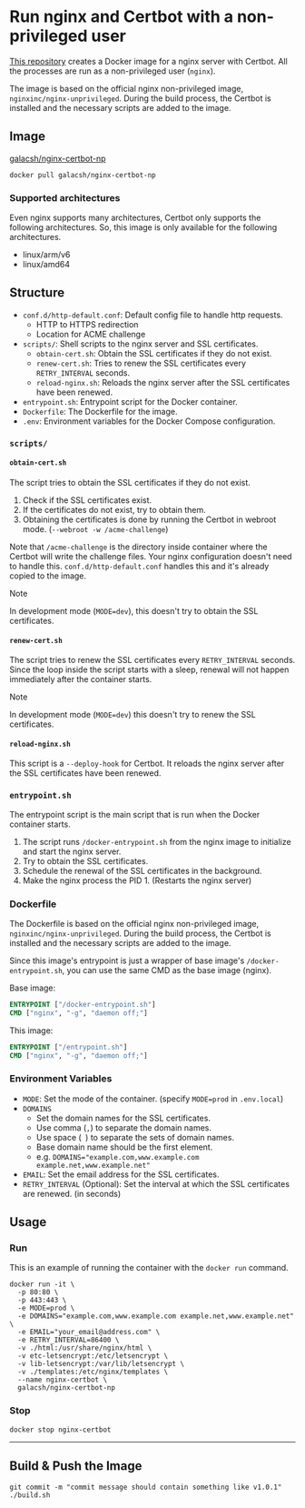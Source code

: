 # Run nginx and Certbot with a non-privileged user

[This repository](https://github.com/Galacsh/nginx-certbot-np) creates a Docker image for a nginx server with Certbot.
All the processes are run as a non-privileged user (`nginx`).

The image is based on the official nginx non-privileged image, `nginxinc/nginx-unprivileged`.
During the build process, the Certbot is installed and the necessary scripts are added to the image.

## Image

[galacsh/nginx-certbot-np](https://hub.docker.com/r/galacsh/nginx-certbot-np)

```shell
docker pull galacsh/nginx-certbot-np
```

### Supported architectures

Even nginx supports many architectures, Certbot only supports the following architectures.
So, this image is only available for the following architectures.

- linux/arm/v6
- linux/amd64

## Structure

- `conf.d/http-default.conf`: Default config file to handle http requests.
    - HTTP to HTTPS redirection
    - Location for ACME challenge
- `scripts/`: Shell scripts to the nginx server and SSL certificates.
    - `obtain-cert.sh`: Obtain the SSL certificates if they do not exist.
    - `renew-cert.sh`: Tries to renew the SSL certificates every `RETRY_INTERVAL` seconds.
    - `reload-nginx.sh`: Reloads the nginx server after the SSL certificates have been renewed.
- `entrypoint.sh`: Entrypoint script for the Docker container.
- `Dockerfile`: The Dockerfile for the image.
- `.env`: Environment variables for the Docker Compose configuration.

### `scripts/`

#### `obtain-cert.sh`

The script tries to obtain the SSL certificates if they do not exist.

1. Check if the SSL certificates exist.
2. If the certificates do not exist, try to obtain them.
3. Obtaining the certificates is done by running the Certbot in webroot mode. (`--webroot -w /acme-challenge`)

Note that `/acme-challenge` is the directory inside container where the Certbot will write the challenge files.
Your nginx configuration doesn't need to handle this.
`conf.d/http-default.conf` handles this and it's already copied to the image.

> [!NOTE]
> In development mode (`MODE=dev`), this doesn't try to obtain the SSL certificates.

#### `renew-cert.sh`

The script tries to renew the SSL certificates every `RETRY_INTERVAL` seconds.
Since the loop inside the script starts with a sleep, renewal will not happen immediately after the container starts.

> [!NOTE]
> In development mode (`MODE=dev`) this doesn't try to renew the SSL certificates.

#### `reload-nginx.sh`

This script is a `--deploy-hook` for Certbot.
It reloads the nginx server after the SSL certificates have been renewed.

### `entrypoint.sh`

The entrypoint script is the main script that is run when the Docker container starts.

1. The script runs `/docker-entrypoint.sh` from the nginx image to initialize and start the nginx server.
2. Try to obtain the SSL certificates.
3. Schedule the renewal of the SSL certificates in the background.
4. Make the nginx process the PID 1. (Restarts the nginx server)

### Dockerfile

The Dockerfile is based on the official nginx non-privileged image, `nginxinc/nginx-unprivileged`.
During the build process, the Certbot is installed and the necessary scripts are added to the image.

Since this image's entrypoint is just a wrapper of base image's `/docker-entrypoint.sh`,
you can use the same CMD as the base image (nginx).

Base image:

```dockerfile
ENTRYPOINT ["/docker-entrypoint.sh"]
CMD ["nginx", "-g", "daemon off;"]
```

This image:

```dockerfile
ENTRYPOINT ["/entrypoint.sh"]
CMD ["nginx", "-g", "daemon off;"]
```

### Environment Variables

- `MODE`: Set the mode of the container. (specify `MODE=prod` in `.env.local`)
- `DOMAINS`
    - Set the domain names for the SSL certificates.
    - Use comma (`,`) to separate the domain names.
    - Use space (` `) to separate the sets of domain names.
    - Base domain name should be the first element.
    - e.g. `DOMAINS="example.com,www.example.com example.net,www.example.net"`
- `EMAIL`: Set the email address for the SSL certificates.
- `RETRY_INTERVAL` (Optional): Set the interval at which the SSL certificates are renewed. (in seconds)

## Usage

### Run

This is an example of running the container with the `docker run` command.

```shell
docker run -it \
  -p 80:80 \
  -p 443:443 \
  -e MODE=prod \
  -e DOMAINS="example.com,www.example.com example.net,www.example.net" \
  -e EMAIL="your_email@address.com" \
  -e RETRY_INTERVAL=86400 \
  -v ./html:/usr/share/nginx/html \
  -v etc-letsencrypt:/etc/letsencrypt \
  -v lib-letsencrypt:/var/lib/letsencrypt \
  -v ./templates:/etc/nginx/templates \
  --name nginx-certbot \
  galacsh/nginx-certbot-np
```

### Stop

```shell
docker stop nginx-certbot
```

---

## Build & Push the Image

```shell
git commit -m "commit message should contain something like v1.0.1"
./build.sh
```

